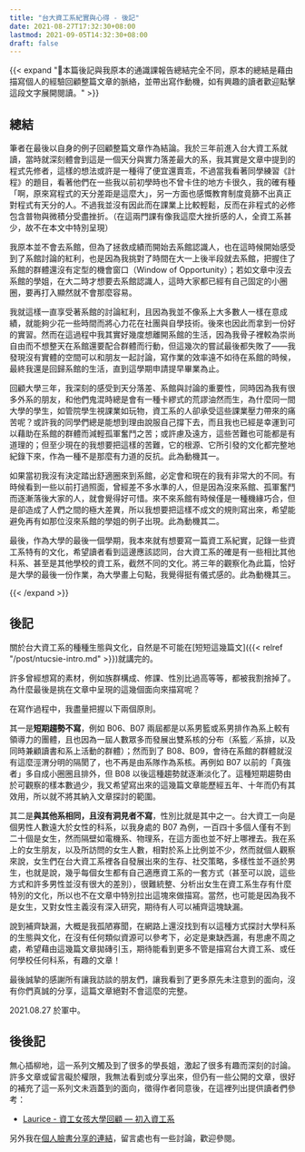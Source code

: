 ```yaml
---
title: "台大資工系紀實與心得 - 後記"
date: 2021-08-27T17:32:30+08:00
lastmod: 2021-09-05T14:32:30+08:00
draft: false
---
```


{{< expand "🔘本篇後記與我原本的通識課報告總結完全不同，原本的總結是藉由描寫個人的經驗回顧整篇文章的脈絡，並帶出寫作動機，如有興趣的讀者歡迎點擊這段文字展開閱讀。" >}}

## 總結

筆者在最後以自身的例子回顧整篇文章作為結論。我於三年前進入台大資工系就讀，當時就深刻體會到這是一個天分與實力落差最大的系，我其實是文章中提到的程式先修者，這樣的想法或許是一種得了便宜還賣乖，不過當我看著同學練習《計程》的題目，看著他們在一些我以前初學時也不曾卡住的地方卡很久，我的確有種「啊，原來寫程式的天分差距是這麼大」，另一方面也感慨教育制度竟篩不出真正對程式有天分的人。不過我並沒有因此而在課業上比較輕鬆，反而在非程式的必修包含普物與微積分受盡挫折。（在這兩門課有像我這麼大挫折感的人，全資工系甚少，故不在本文中特別呈現）

我原本並不會去系館，但為了拯救成績而開始去系館認識人，也在這時候開始感受到了系館討論的紅利，也是因為我挑對了時間在大一上後半段就去系館，把握住了系館的群體還沒有定型的機會窗口（Window of Opportunity）；若如文章中沒去系館的學姐，在大二時才想要去系館認識人，這時大家都已經有自己固定的小圈圈，要再打入顯然就不會那麼容易。

我就這樣一直享受著系館的討論紅利，且因為我並不像系上大多數人一樣在意成績，就能夠少花一些時間而將心力花在社團與自學技術。後來也因此而拿到一份好的實習。然而在這過程中我其實好幾度想離開系館的生活，因為我骨子裡較為崇尚自由而不想整天在系館還要配合群體而行動，但這幾次的嘗試最後都失敗了——我發現沒有實體的空間可以和朋友一起討論，寫作業的效率遠不如待在系館的時候，最終我還是回歸系館的生活，直到這學期申請提早畢業為止。
    
回顧大學三年，我深刻的感受到天分落差、系館與討論的重要性，同時因為我有很多外系的朋友，和他們鬼混時總是會有一種卡繆式的荒謬油然而生，為什麼同一間大學的學生，如管院學生視課業如玩物，資工系的人卻承受這些課業壓力帶來的痛苦呢？或許我的同學們總是能想到理由說服自己撐下去，而且我也已經是幸運到可以藉助在系館的群體而減輕孤軍奮鬥之苦；或許慮及遠方，這些苦難也可能都是有道理的；但至少現在的我想要把這樣的苦難，它的根源、它所引發的文化都完整地紀錄下來，作為一種不是那麼有力道的反抗。此為動機其一。
    
如果當初我沒有決定踏出舒適圈來到系館，必定會和現在的我有非常大的不同。有時候看到一些以前打過照面，曾經差不多水準的人，但是因為沒來系館、孤軍奮鬥而逐漸落後大家的人，就會覺得好可惜。來不來系館有時候僅是一種機緣巧合，但是卻造成了人們之間的極大差異，所以我想要把這樣不成文的規則寫出來，希望能避免再有如那位沒來系館的學姐的例子出現。此為動機其二。
    
最後，作為大學的最後一個學期，我本來就有想要寫一篇資工系紀實，記錄一些資工系特有的文化，希望讀者看到這邊應該認同，台大資工系的確是有一些相比其他科系、甚至是其他學校的資工系，截然不同的文化。將三年的觀察化為此篇，恰好是大學的最後一份作業，為大學畫上句點，我覺得挺有儀式感的。此為動機其三。

 {{< /expand >}}

## 後記

關於台大資工系的種種生態與文化，自然是不可能在[短短這幾篇文]({{< relref "/post/ntucsie-intro.md" >}})就講完的。

許多曾經想寫的素材，例如族群構成、修課、性別比過高等等，都被我割捨掉了。為什麼最後是挑在文章中呈現的這幾個面向來描寫呢？

在寫作過程中，我盡量把握以下兩個原則。

其一是**短期趨勢不寫**，例如 B06、B07 兩屆都是以系男籃或系男排作為系上較有領導力的團體，且也因為一屆人數眾多而發展出雙系核的分布（系籃／系排，以及同時兼顧讀書和系上活動的群體）；然而到了 B08、B09，會待在系館的群體就沒有這麼涇渭分明的隔閡了，也不再是由系隊作為系核。再例如 B07 以前的「真強者」多自成小圈圈且排外，但 B08 以後這種趨勢就逐漸淡化了。這種短期趨勢由於可觀察的樣本數過少，我又希望寫出來的這幾篇文章能歷經五年、十年而仍有其效用，所以就不將其納入文章探討的範圍。

其二是**與其他系相同，且沒有洞見者不寫**，性別比就是其中之一。台大資工一向是個男性人數遠大於女性的科系，以我身處的 B07 為例，一百四十多個人僅有不到二十個是女生，然而隔壁如電機系、物理系，在這方面也並不好上哪裡去。我在系上的女生朋友，以及所訪問的女生人數，相對於系上比例並不少，然而就個人觀察來說，女生們在台大資工系裡各自發展出來的生存、社交策略，多樣性並不遜於男生，也就是說，幾乎每個女生都有自己適應資工系的一套方式（甚至可以說，這些方式和許多男性並沒有很大的差別），很難統整、分析出女生在資工系生存有什麼特別的文化，所以也不在文章中特別拉出這塊來做描寫。當然，也可能是因為我不是女生，又對女性主義沒有深入研究，期待有人可以補齊這塊缺漏。

說到補齊缺漏，大概是我孤陋寡聞，在網路上還沒找到有以這種方式探討大學科系的生態與文化，在沒有任何類似資源可以參考下，必定是東缺西漏，有思慮不周之處，希望藉由這幾篇文章拋磚引玉，期待能看到更多不管是描寫台大資工系、或任何學校任何科系，有趣的文章！

最後誠摯的感謝所有讓我訪談的朋友們，讓我看到了更多原先未注意到的面向，沒有你們真誠的分享，這篇文章絕對不會這麼的完整。

2021.08.27 於軍中。
## 後後記

無心插柳地，這一系列文觸及到了很多的學長姐，激起了很多有趣而深刻的討論。許多文章或留言礙於權限，我無法看到或分享出來，但仍有一些公開的文章，很好的補充了這一系列文未涵蓋到的面向，徵得作者同意後，在這裡列出提供讀者們參考：

- [Laurice - 資工女孩大學回顧 — 初入資工系](https://medium.com/@austinlaurice/資工女孩大學回顧-初入資工系-927addd3256e)

另外我在[個人臉書分享的連結](https://www.facebook.com/jameshwc/posts/4639929782705168)，留言處也有一些討論，歡迎參閱。